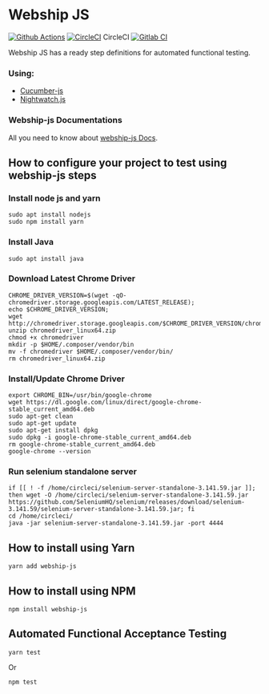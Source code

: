 # Webship JS

[![Github Actions](https://github.com/webship/webship-js/actions/workflows/github-actions.yml/badge.svg?branch=1.0.x)](https://github.com/webship/webship-js/actions)
[![CircleCI](https://circleci.com/gh/webship/webship-js/tree/1.0.x.svg?style=svg)](https://circleci.com/gh/webship/webship-js/tree/1.0.x) CircleCI
[![Gitlab CI](https://gitlab.com/webship/webship-js/badges/1.0.x/pipeline.svg?job=karma&key_text=Gitlab+CI&key_width=60)](https://gitlab.com/webship/webship-js/-/pipelines)

Webship JS has a ready step definitions for automated functional testing.

### Using:
* [Cucumber-js](https://github.com/cucumber/cucumber-js)
* [Nightwatch.js](https://github.com/nightwatchjs/nightwatch)


### Webship-js Documentations
All you need to know about [webship-js Docs](https://webship.gitbook.io/webship-js-docs/).


## How to configure your project to test using webship-js steps

### Install node js and yarn

```
sudo apt install nodejs
sudo npm install yarn
```

### Install Java

```
sudo apt install java
```

### Download Latest Chrome Driver

```
CHROME_DRIVER_VERSION=$(wget -qO- chromedriver.storage.googleapis.com/LATEST_RELEASE);
echo $CHROME_DRIVER_VERSION;
wget http://chromedriver.storage.googleapis.com/$CHROME_DRIVER_VERSION/chromedriver_linux64.zip
unzip chromedriver_linux64.zip
chmod +x chromedriver
mkdir -p $HOME/.composer/vendor/bin
mv -f chromedriver $HOME/.composer/vendor/bin/
rm chromedriver_linux64.zip
```

### Install/Update Chrome Driver

```
export CHROME_BIN=/usr/bin/google-chrome
wget https://dl.google.com/linux/direct/google-chrome-stable_current_amd64.deb
sudo apt-get clean
sudo apt-get update
sudo apt-get install dpkg
sudo dpkg -i google-chrome-stable_current_amd64.deb
rm google-chrome-stable_current_amd64.deb
google-chrome --version
```

### Run selenium standalone server

```
if [[ ! -f /home/circleci/selenium-server-standalone-3.141.59.jar ]]; then wget -O /home/circleci/selenium-server-standalone-3.141.59.jar https://github.com/SeleniumHQ/selenium/releases/download/selenium-3.141.59/selenium-server-standalone-3.141.59.jar; fi
cd /home/circleci/
java -jar selenium-server-standalone-3.141.59.jar -port 4444
```         

## How to install using Yarn

```
yarn add webship-js
```

## How to install using NPM

```
npm install webship-js
```

 ## Automated Functional Acceptance Testing

```
yarn test
```

Or

```
npm test
```
